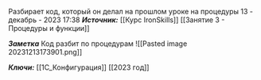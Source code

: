 
Разбирает код, который он делал на прошлом уроке на процедуры
 13 - декабрь - 2023  17:38 
***Источник:***  [[Курс IronSkills]] [[Занятие 3 - Процедуры и функции]]

***Заметка*** 
Код разбит по процедурам
![[Pasted image 20231213173901.png]]

***Ключи:*** [[1С_Конфигурация]]  [[2023 год]]